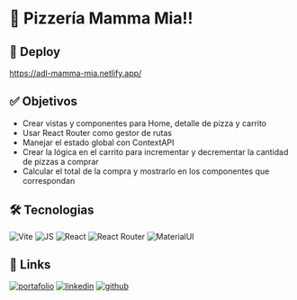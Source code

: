 # 🍕 Pizzería Mamma Mia!!

## 🚀 Deploy
https://adl-mamma-mia.netlify.app/

## ✅ Objetivos
- Crear vistas y componentes para Home, detalle de pizza y carrito
- Usar React Router como gestor de rutas
- Manejar el estado global con ContextAPI
- Crear la lógica en el carrito para incrementar y decrementar la cantidad de pizzas a
comprar
- Calcular el total de la compra y mostrarlo en los componentes que correspondan

## 🛠 Tecnologias
![Vite](https://camo.githubusercontent.com/e171666dc3cf807edd566c24e542ba68f9c3caed38567aa8a615cfb283df8862/68747470733a2f2f696d672e736869656c64732e696f2f7374617469632f76313f6c6162656c3d266d6573736167653d566974654a5326636f6c6f723d707572706c65266c6f676f3d76697465266c6f676f436f6c6f723d7768697465267374796c653d666f722d7468652d6261646765)
![JS](https://img.shields.io/badge/JavaScript-323330?style=for-the-badge&logo=javascript&logoColor=F7DF1E)
![React](https://img.shields.io/badge/React-20232A?style=for-the-badge&logo=react&logoColor=61DAFB)
![React Router](https://img.shields.io/badge/React_Router-CA4245?style=for-the-badge&logo=react-router&logoColor=white)
![MaterialUI](https://img.shields.io/badge/Material--UI-0081CB?style=for-the-badge&logo=mui&logoColor=white)


## 🔗 Links
[![portafolio](https://img.shields.io/badge/-Portfolio-lightblue?style=for-the-badge)](https://feniapfa.dev/)
[![linkedin](https://img.shields.io/badge/linkedin-0A66C2?style=for-the-badge&logo=linkedin&logoColor=white)](https://www.linkedin.com/in/fernanda-aguilar-p/)
[![github](https://camo.githubusercontent.com/cca71357fe98ec5f8cd6ebab9044ad2901f4b64ebda379ac81608ed9f1caa1a0/68747470733a2f2f696d672e736869656c64732e696f2f7374617469632f76313f7374796c653d666f722d7468652d6261646765266d6573736167653d47697448756226636f6c6f723d313831373137266c6f676f3d476974487562266c6f676f436f6c6f723d464646464646266c6162656c3d)](https://github.com/FeniaPfa)